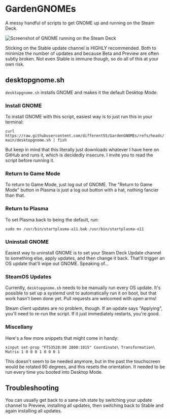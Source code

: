 # GardenGNOMEs
A messy handful of scripts to get GNOME up and running on the Steam Deck.

![Screenshot of GNOME running on the Steam Deck](https://github.com/different55/GardenGNOME/assets/585419/d6b4790a-2c74-41aa-a4fc-c958401157c5)

Sticking on the Stable update channel is HIGHLY recommended. Both to minimize the number of updates and because Beta and Preview are often subtly broken. Not even Stable is immune though, so do all of this at your own risk.

## desktopgnome.sh

`desktopgnome.sh` installs GNOME and makes it the default Desktop Mode.

### Install GNOME

To install GNOME with this script, easiest way is to just run this in your terminal:

`curl https://raw.githubusercontent.com/different55/GardenGNOMEs/refs/heads/main/desktopgnome.sh | fish`

But keep in mind that this literally just downloads whatever I have here on GitHub and runs it, which is decidedly insecure. I invite you to read the script before running it.

### Return to Game Mode

To return to Game Mode, just log out of GNOME. The "Return to Game Mode" button in Plasma is just a log out button with a hat, nothing fancier than that.

### Return to Plasma

To set Plasma back to being the default, run:

`sudo mv /usr/bin/startplasma-x11.bak /usr/bin/startplasma-x11`

### Uninstall GNOME

Easiest way to uninstall GNOME is to set your Steam Deck Update channel to something else, apply updates, and then change it back. That'll trigger an OS update that'll wipe out GNOME. Speaking of...

### SteamOS Updates

Currently, `desktopgnome.sh` needs to be manually run every OS update. It's possible to set up a systemd unit to automatically run it on boot, but that work hasn't been done yet. Pull requests are welcomed with open arms!

Steam client updates are no problem, though. If an update says "Applying", you'll need to re-run the script. If it just immediately restarts, you're good.

### Miscellany

Here's a few more snippets that might come in handy:

`xinput set-prop "FTS3528:00 2808:1015" Coordinate\ Transformation\ Matrix 1 0 0 0 1 0 0 0 1`

This doesn't seem to be needed anymore, but in the past the touchscreen would be rotated 90 degrees, and this resets the orientation. It needed to be run every time you booted into Desktop Mode.

## Troubleshooting

You can usually get back to a sane-ish state by switching your update channel to Preview, installing all updates, then switching back to Stable and again installing all updates.
